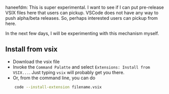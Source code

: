 haneefdm: This is super experimental. I want to see if I can put pre-release VSIX files here that users can pickup. VSCode does not have any way to push alpha/beta releases. So, perhaps interested users can pickup from here.

In the next few days, I will be experimenting with this mechanism myself.

## Install from vsix
* Download the vsix file
* Invoke the `Command Palatte` and select `Extensions: Install from VSIX...`. Just typing `vsix` will probably get you there.
* Or, from the command line, you can do
```bash
    code --install-extension filename.vsix
```
